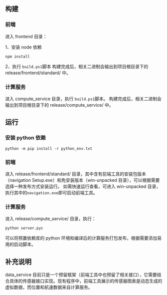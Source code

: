 ## 构建

### 前端
进入 frontend 目录：

1、安装 node 依赖
```shell
npm install
```
2、执行 `build.ps1`脚本
构建完成后，相关二进制会输出到项目根目录下的 release/frontend/standard/ 中。

### 计算服务
进入 compute_service 目录，执行 `build.ps1`脚本。
构建完成后，相关二进制会输出到项目根目录下的 release/compute_service/ 中。

## 运行

### 安装 python 依赖
```shell
python -m pip install -r python_env.txt
```

### 前端
进入 release/frontend/standard/ 目录，其中含有前端工具的安装包版本（navigation Setup.exe）和免安装版本（win-unpacked 目录），可以根据需要选择一种发布方式安装运行。
如需快速运行查看，可进入 win-unpacked 目录，执行其中的`navigation.exe`即可启动前端工具。

### 计算服务
进入 release/compute_service/ 目录，执行：
```shell
python server.pyc
```
可以将预置依赖库的 python 环境和编译后的计算服务打包发布，根据需要添加易用的启动脚本。

## 补充说明

data_service 目前只是一个预留框架（前端工具中也预留了相关接口），它需要结合具体的传感器接口实现。现有程序中，前端工具展示的传感器图表是动态生成的虚拟数据，而位置和航速数据来自计算服务。
